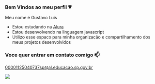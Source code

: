 ### Bem Vindos ao meu perfil 💗

Meu nome é Gustavo Luis

- Estou estudando na [Alura](https://www.alura.com.br/)
- Estou desenvolvendo na linguagem javascript
- Utilizo esse espaco para minha organizacão e compartilhamento dos meus projetos desenvolvidos

### Voce quer entrar em contato comigo 📫

00001125040737sp@al.educacao.sp.gov.br

![](https://media1.tenor.com/m/DSyo0NKX8gMAAAAC/gojo-satoru.gif)
